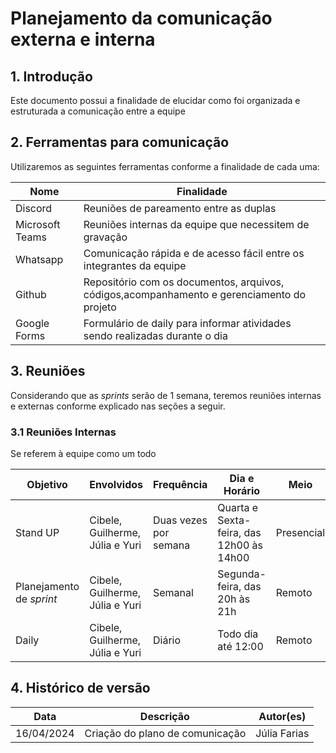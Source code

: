 # Planejamento da comunicação externa e interna

## 1. Introdução
Este documento possui a finalidade de elucidar como foi organizada e estruturada a comunicação entre a equipe 

## 2. Ferramentas para comunicação

Utilizaremos as seguintes ferramentas conforme a finalidade de cada uma:

|**Nome**|**Finalidade**|
|-------------|---------|
|Discord|Reuniões de pareamento entre as duplas|
|Microsoft Teams|Reuniões internas da equipe que necessitem de gravação|
|Whatsapp|Comunicação rápida e de acesso fácil entre os integrantes da equipe|
|Github|Repositório com os documentos, arquivos, códigos,acompanhamento e gerenciamento do projeto|
|Google Forms|Formulário de daily para informar atividades sendo realizadas durante o dia|

## 3. Reuniões

Considerando que as _sprints_ serão de 1 semana, teremos reuniões internas e externas conforme explicado nas seções a seguir.

### 3.1 Reuniões Internas

Se referem à equipe como um todo

|**Objetivo**|**Envolvidos**|**Frequência**|**Dia e Horário**|**Meio**|**Ferramenta**|
|------------|--------------|--------------|-----------|--------|--------|
| Stand UP | Cibele, Guilherme, Júlia e Yuri| Duas vezes por semana | Quarta e Sexta-feira, das 12h00 às 14h00 | Presencial | - |
| Planejamento de *sprint* | Cibele, Guilherme, Júlia e Yuri | Semanal | Segunda-feira, das 20h às 21h | Remoto | Discord |
| Daily | Cibele, Guilherme, Júlia e Yuri | Diário | Todo dia até 12:00 | Remoto | Google Forms |


## 4. Histórico de versão

|**Data**|**Descrição**|**Autor(es)**|
|--------|-------------|--------------|
| 16/04/2024 | Criação do plano de comunicação | Júlia Farias |